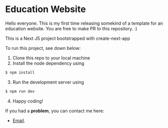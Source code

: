 # Education Website
Hello everyone. This is my first time releasing somekind of a template for an education website. You are free to make PR to this repository. :)

This is a Next JS project bootstrapped with create-next-app

To run this project, see down below:
1. Clone this repo to your local machine
2. Install the node dependency using
```sh
$ npm install
```
3. Run the development server using
```sh
$ npm run dev
```
4. Happy coding!

If you had a **problem**, you can contact me here:
- [Email](mailto:contact.syandana@gmail.com).
